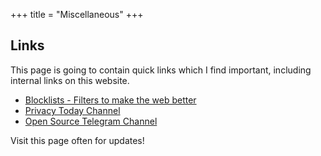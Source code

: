 +++
title = "Miscellaneous"
+++

## Links

This page is going to contain quick links which I find important, including internal links on this website.

- [Blocklists - Filters to make the web better](/blocklist "Contains lists and filters to make the web better")
- [Privacy Today Channel](https://t.me/privacytoday)
- [Open Source Telegram Channel](https://t.me/opensourcetelegram "Telegram channel that announces new Telegram FOSS releases")

Visit this page often for updates!
